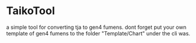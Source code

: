 # TaikoTool

a simple tool for converting tja to gen4 fumens.
dont forget put your own template of gen4 fumens to the folder "Template/Chart" under the cli was.
